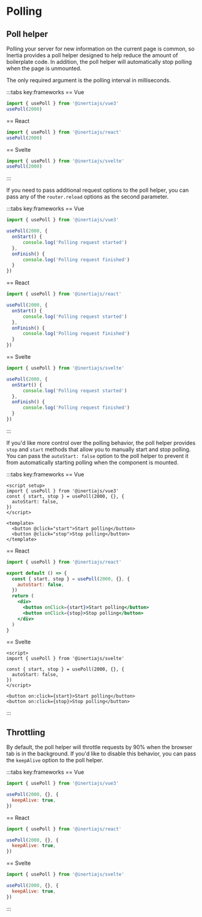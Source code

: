 # Polling

## Poll helper

Polling your server for new information on the current page is common, so Inertia provides a poll helper designed to help reduce the amount of boilerplate code. In addition, the poll helper will automatically stop polling when the page is unmounted.

The only required argument is the polling interval in milliseconds.

:::tabs key:frameworks
== Vue

```js
import { usePoll } from '@inertiajs/vue3'
usePoll(2000)
```

== React

```js
import { usePoll } from '@inertiajs/react'
usePoll(2000)
```

== Svelte

```js
import { usePoll } from '@inertiajs/svelte'
usePoll(2000)
```
:::

If you need to pass additional request options to the poll helper, you can pass any of the `router.reload` options as the second parameter.


:::tabs key:frameworks
== Vue

```js
import { usePoll } from '@inertiajs/vue3'

usePoll(2000, {
  onStart() {
      console.log('Polling request started')
  },
  onFinish() {
      console.log('Polling request finished')
  }
})
```

== React

```js
import { usePoll } from '@inertiajs/react'

usePoll(2000, {
  onStart() {
      console.log('Polling request started')
  },
  onFinish() {
      console.log('Polling request finished')
  }
})
```

== Svelte

```js
import { usePoll } from '@inertiajs/svelte'

usePoll(2000, {
  onStart() {
      console.log('Polling request started')
  },
  onFinish() {
      console.log('Polling request finished')
  }
})
```
:::

If you'd like more control over the polling behavior, the poll helper provides `stop` and  `start` methods that allow you to manually start and stop polling. You can pass the `autoStart: false` option to the poll helper to prevent it from automatically starting polling when the component is mounted.

:::tabs key:frameworks
== Vue

```vue
<script setup>
import { usePoll } from '@inertiajs/vue3'
const { start, stop } = usePoll(2000, {}, {
  autoStart: false,
})
</script>

<template>
  <button @click="start">Start polling</button>
  <button @click="stop">Stop polling</button>
</template>

```

== React

```jsx
import { usePoll } from '@inertiajs/react'

export default () => {
  const { start, stop } = usePoll(2000, {}, {
    autoStart: false,
  })
  return (
    <div>
      <button onClick={start}>Start polling</button>
      <button onClick={stop}>Stop polling</button>
    </div>
  )
}
```

== Svelte

```svelte
<script>
import { usePoll } from '@inertiajs/svelte'

const { start, stop } = usePoll(2000, {}, {
  autoStart: false,
})
</script>

<button on:click={start}>Start polling</button>
<button on:click={stop}>Stop polling</button>
```
:::


## Throttling

By default, the poll helper will throttle requests by 90% when the browser tab is in the background. If you'd like to disable this behavior, you can pass the `keepAlive` option to the poll helper.

:::tabs key:frameworks
== Vue

```js
import { usePoll } from '@inertiajs/vue3'

usePoll(2000, {}, {
  keepAlive: true,
})
```

== React

```js
import { usePoll } from '@inertiajs/react'

usePoll(2000, {}, {
  keepAlive: true,
})
```

== Svelte

```js
import { usePoll } from '@inertiajs/svelte'

usePoll(2000, {}, {
  keepAlive: true,
})
```
:::

